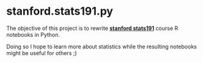 # stanford.stats191.py
The objective of this project is to rewrite [__stanford stats191__](https://web.stanford.edu/class/stats191/) course R notebooks in Python. 

Doing so I hope to learn more about statistics while the resulting notebooks might be useful for others ;)

